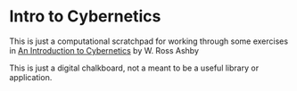 # Intro to Cybernetics

This is just a computational scratchpad for working through some exercises in [An Introduction to Cybernetics](https://en.wikipedia.org/wiki/An_Introduction_to_Cybernetics)
by W. Ross Ashby

This is just a digital chalkboard, not a meant to be a useful library or application.
